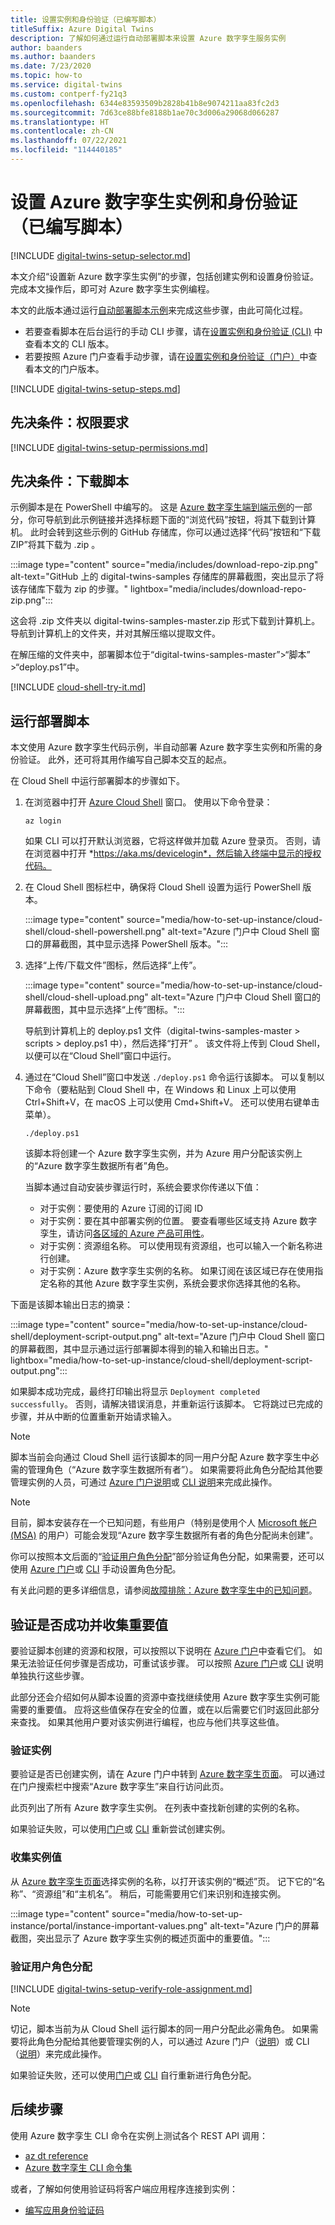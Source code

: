 ```yaml
---
title: 设置实例和身份验证（已编写脚本）
titleSuffix: Azure Digital Twins
description: 了解如何通过运行自动部署脚本来设置 Azure 数字孪生服务实例
author: baanders
ms.author: baanders
ms.date: 7/23/2020
ms.topic: how-to
ms.service: digital-twins
ms.custom: contperf-fy21q3
ms.openlocfilehash: 6344e83593509b2828b41b8e9074211aa83fc2d3
ms.sourcegitcommit: 7d63ce88bfe8188b1ae70c3d006a29068d066287
ms.translationtype: HT
ms.contentlocale: zh-CN
ms.lasthandoff: 07/22/2021
ms.locfileid: "114440185"
---
```

# <a name="set-up-an-azure-digital-twins-instance-and-authentication-scripted"></a>设置 Azure 数字孪生实例和身份验证（已编写脚本）

[!INCLUDE [digital-twins-setup-selector.md](../../includes/digital-twins-setup-selector.md)]

本文介绍“设置新 Azure 数字孪生实例”的步骤，包括创建实例和设置身份验证。 完成本文操作后，即可对 Azure 数字孪生实例编程。

本文的此版本通过运行[自动部署脚本示例](/samples/azure-samples/digital-twins-samples/digital-twins-samples/)来完成这些步骤，由此可简化过程。 
* 若要查看脚本在后台运行的手动 CLI 步骤，请在[设置实例和身份验证 (CLI)](how-to-set-up-instance-cli.md) 中查看本文的 CLI 版本。
* 若要按照 Azure 门户查看手动步骤，请在[设置实例和身份验证（门户）](how-to-set-up-instance-portal.md)中查看本文的门户版本。

[!INCLUDE [digital-twins-setup-steps.md](../../includes/digital-twins-setup-steps.md)]

## <a name="prerequisites-permission-requirements"></a>先决条件：权限要求
[!INCLUDE [digital-twins-setup-permissions.md](../../includes/digital-twins-setup-permissions.md)]

## <a name="prerequisites-download-the-script"></a>先决条件：下载脚本

示例脚本是在 PowerShell 中编写的。 这是 [Azure 数字孪生端到端示例](/samples/azure-samples/digital-twins-samples/digital-twins-samples/)的一部分，你可导航到此示例链接并选择标题下面的“浏览代码”按钮，将其下载到计算机。 此时会转到这些示例的 GitHub 存储库，你可以通过选择“代码”按钮和“下载 ZIP”将其下载为 .zip 。

:::image type="content" source="media/includes/download-repo-zip.png" alt-text="GitHub 上的 digital-twins-samples 存储库的屏幕截图，突出显示了将该存储库下载为 zip 的步骤。" lightbox="media/includes/download-repo-zip.png":::

这会将 .zip 文件夹以 digital-twins-samples-master.zip 形式下载到计算机上。 导航到计算机上的文件夹，并对其解压缩以提取文件。

在解压缩的文件夹中，部署脚本位于“digital-twins-samples-master”>“脚本” >“deploy.ps1”中。

[!INCLUDE [cloud-shell-try-it.md](../../includes/cloud-shell-try-it.md)]

## <a name="run-the-deployment-script"></a>运行部署脚本

本文使用 Azure 数字孪生代码示例，半自动部署 Azure 数字孪生实例和所需的身份验证。 此外，还可将其用作编写自己脚本交互的起点。

在 Cloud Shell 中运行部署脚本的步骤如下。
1. 在浏览器中打开 [Azure Cloud Shell](https://shell.azure.com/) 窗口。 使用以下命令登录：
    ```azurecli-interactive
    az login
    ```
    如果 CLI 可以打开默认浏览器，它将这样做并加载 Azure 登录页。 否则，请在浏览器中打开 *https://aka.ms/devicelogin*，然后输入终端中显示的授权代码。
 
2. 在 Cloud Shell 图标栏中，确保将 Cloud Shell 设置为运行 PowerShell 版本。

    :::image type="content" source="media/how-to-set-up-instance/cloud-shell/cloud-shell-powershell.png" alt-text="Azure 门户中 Cloud Shell 窗口的屏幕截图，其中显示选择 PowerShell 版本。":::

1. 选择“上传/下载文件”图标，然后选择“上传”。

    :::image type="content" source="media/how-to-set-up-instance/cloud-shell/cloud-shell-upload.png" alt-text="Azure 门户中 Cloud Shell 窗口的屏幕截图，其中显示选择“上传”图标。":::

    导航到计算机上的 deploy.ps1 文件（digital-twins-samples-master > scripts > deploy.ps1 中），然后选择“打开” 。 该文件将上传到 Cloud Shell，以便可以在“Cloud Shell”窗口中运行。

4. 通过在“Cloud Shell”窗口中发送 `./deploy.ps1` 命令运行该脚本。 可以复制以下命令（要粘贴到 Cloud Shell 中，在 Windows 和 Linux 上可以使用 Ctrl+Shift+V，在 macOS 上可以使用 Cmd+Shift+V。 还可以使用右键单击菜单）。

    ```azurecli-interactive
    ./deploy.ps1
    ```

    该脚本将创建一个 Azure 数字孪生实例，并为 Azure 用户分配该实例上的“Azure 数字孪生数据所有者”角色。

    当脚本通过自动安装步骤运行时，系统会要求你传递以下值：
    * 对于实例：要使用的 Azure 订阅的订阅 ID
    * 对于实例：要在其中部署实例的位置。 要查看哪些区域支持 Azure 数字孪生，请访问[各区域的 Azure 产品可用性](https://azure.microsoft.com/global-infrastructure/services/?products=digital-twins)。
    * 对于实例：资源组名称。 可以使用现有资源组，也可以输入一个新名称进行创建。
    * 对于实例：Azure 数字孪生实例的名称。 如果订阅在该区域已存在使用指定名称的其他 Azure 数字孪生实例，系统会要求你选择其他的名称。

下面是该脚本输出日志的摘录：

:::image type="content" source="media/how-to-set-up-instance/cloud-shell/deployment-script-output.png" alt-text="Azure 门户中 Cloud Shell 窗口的屏幕截图，其中显示通过运行部署脚本得到的输入和输出日志。" lightbox="media/how-to-set-up-instance/cloud-shell/deployment-script-output.png":::

如果脚本成功完成，最终打印输出将显示 `Deployment completed successfully`。 否则，请解决错误消息，并重新运行该脚本。 它将跳过已完成的步骤，并从中断的位置重新开始请求输入。

> [!NOTE]
> 脚本当前会向通过 Cloud Shell 运行该脚本的同一用户分配 Azure 数字孪生中必需的管理角色（“Azure 数字孪生数据所有者”）。 如果需要将此角色分配给其他要管理实例的人员，可通过 [Azure 门户说明](how-to-set-up-instance-portal.md#set-up-user-access-permissions)或 [CLI 说明](how-to-set-up-instance-cli.md#set-up-user-access-permissions)来完成此操作。

>[!NOTE]
>目前，脚本安装存在一个已知问题，有些用户（特别是使用个人 [Microsoft 帐户 (MSA)](https://account.microsoft.com/account) 的用户）可能会发现“Azure 数字孪生数据所有者的角色分配尚未创建”。
>
>你可以按照本文后面的“[验证用户角色分配](#verify-user-role-assignment)”部分验证角色分配，如果需要，还可以使用 [Azure 门户](how-to-set-up-instance-portal.md#set-up-user-access-permissions)或 [CLI](how-to-set-up-instance-cli.md#set-up-user-access-permissions) 手动设置角色分配。
>
>有关此问题的更多详细信息，请参阅[故障排除：Azure 数字孪生中的已知问题](troubleshoot-known-issues.md#missing-role-assignment-after-scripted-setup)。

## <a name="verify-success-and-collect-important-values"></a>验证是否成功并收集重要值

要验证脚本创建的资源和权限，可以按照以下说明在 [Azure 门户](https://portal.azure.com)中查看它们。 如果无法验证任何步骤是否成功，可重试该步骤。 可以按照 [Azure 门户](how-to-set-up-instance-portal.md)或 [CLI](how-to-set-up-instance-cli.md) 说明单独执行这些步骤。

此部分还会介绍如何从脚本设置的资源中查找继续使用 Azure 数字孪生实例可能需要的重要值。 应将这些值保存在安全的位置，或在以后需要它们时返回此部分来查找。 如果其他用户要对该实例进行编程，也应与他们共享这些值。

### <a name="verify-instance"></a>验证实例

要验证是否已创建实例，请在 Azure 门户中转到 [Azure 数字孪生页面](https://ms.portal.azure.com/#blade/HubsExtension/BrowseResource/resourceType/Microsoft.DigitalTwins%2FdigitalTwinsInstances)。 可以通过在门户搜索栏中搜索“Azure 数字孪生”来自行访问此页。

此页列出了所有 Azure 数字孪生实例。 在列表中查找新创建的实例的名称。

如果验证失败，可以使用[门户](how-to-set-up-instance-portal.md#create-the-azure-digital-twins-instance)或 [CLI](how-to-set-up-instance-cli.md#create-the-azure-digital-twins-instance) 重新尝试创建实例。

### <a name="collect-instance-values"></a>收集实例值

从 [Azure 数字孪生页面](https://ms.portal.azure.com/#blade/HubsExtension/BrowseResource/resourceType/Microsoft.DigitalTwins%2FdigitalTwinsInstances)选择实例的名称，以打开该实例的“概述”页。 记下它的“名称”、“资源组”和“主机名”。 稍后，可能需要用它们来识别和连接实例。

:::image type="content" source="media/how-to-set-up-instance/portal/instance-important-values.png" alt-text="Azure 门户的屏幕截图，突出显示了 Azure 数字孪生实例的概述页面中的重要值。":::

### <a name="verify-user-role-assignment"></a>验证用户角色分配

[!INCLUDE [digital-twins-setup-verify-role-assignment.md](../../includes/digital-twins-setup-verify-role-assignment.md)]

> [!NOTE]
> 切记，脚本当前为从 Cloud Shell 运行脚本的同一用户分配此必需角色。 如果需要将此角色分配给其他要管理实例的人，可以通过 Azure 门户（[说明](how-to-set-up-instance-portal.md#set-up-user-access-permissions)）或 CLI（[说明](how-to-set-up-instance-cli.md#set-up-user-access-permissions)）来完成此操作。

如果验证失败，还可以使用[门户](how-to-set-up-instance-portal.md#set-up-user-access-permissions)或 [CLI](how-to-set-up-instance-cli.md#set-up-user-access-permissions) 自行重新进行角色分配。

## <a name="next-steps"></a>后续步骤

使用 Azure 数字孪生 CLI 命令在实例上测试各个 REST API 调用： 
* [az dt reference](/cli/azure/dt?view=azure-cli-latest&preserve-view=true)
* [Azure 数字孪生 CLI 命令集](concepts-cli.md)

或者，了解如何使用验证码将客户端应用程序连接到实例：
* [编写应用身份验证码](how-to-authenticate-client.md)